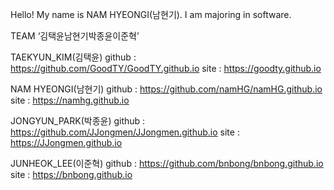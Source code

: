 Hello! My name is NAM HYEONGI(남현기).
I am majoring in software.

TEAM ‘김택윤남현기박종윤이준혁’

TAEKYUN_KIM(김택윤)
github : https://github.com/GoodTY/GoodTY.github.io
site : https://goodty.github.io

NAM HYEONGI(남현기)
github : https://github.com/namHG/namHG.github.io
site : https://namhg.github.io

JONGYUN_PARK(박종윤)
github : https://github.com/JJongmen/JJongmen.github.io
site : https://JJongmen.github.io

JUNHEOK_LEE(이준혁)
github : https://github.com/bnbong/bnbong.github.io
site : https://bnbong.github.io
